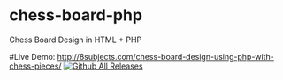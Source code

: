 # chess-board-php
Chess Board Design in  HTML + PHP

#Live Demo:
http://8subjects.com/chess-board-design-using-php-with-chess-pieces/
[![Github All Releases](https://img.shields.io/github/downloads/nkmswot/chess-board-php/total.svg)]()
